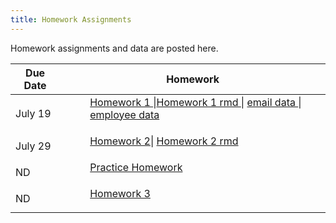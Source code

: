 ```yaml
---
title: Homework Assignments
---
```

<p>
Homework assignments and data are posted here.
</p>
<div>
  <table class="table table-striped table-hover">
    <thead>
      <tr>
        <th>Due Date</th>
        <th>Homework</th>
       </tr>
    </thead>
    <tbody>
      <tr>
        <td>July 19</td>
        <td>
          <dl>
          <dd><a href="../materials/homeworks/ICPSR2024_homework01.html" target=_blank>Homework 1 </a>|<a href="../materials/homeworks/ICPSR2024_homework01.Rmd" target=_blank>Homework 1 rmd </a>| <a href="../materials/homeworks/emailnet.csv" target=_blank> email data </a>|<a href="../materials/homeworks/EmployeeRecords.csv" target=_blank> employee data</a>
          </dd>
          </dl>
        </td>
      </tr>
      <tr>
        <td>July 29</td>
        <td>
          <dl>
          <dd><a href="../materials/homeworks/ICPSR2024_homework02.html" target=_blank>Homework 2</a>| <a href="../materials/homeworks/ICPSR2024_homework02.rmd" target=_blank> Homework 2 rmd </a>
          </dd>
          </dl>
        </td>
       </tr>
       <tr>
        <td>ND</td>
        <td>
          <dl>
          <dd><a href="../materials/homeworks/homework02.Rmd" target=_blank> Practice Homework </a>
          </dd>
          </dl>
        </td>
       </tr>
       <tr>
        <td>ND</td>
        <td>
          <dl>
          <dd><a href="../materials/homeworks/.POL2578_homework03.Rmd" target=_blank> Homework 3</a>
          </dd>
          </dl>
        </td>
       </tr>
      </tbody>
  </table>
</div>
